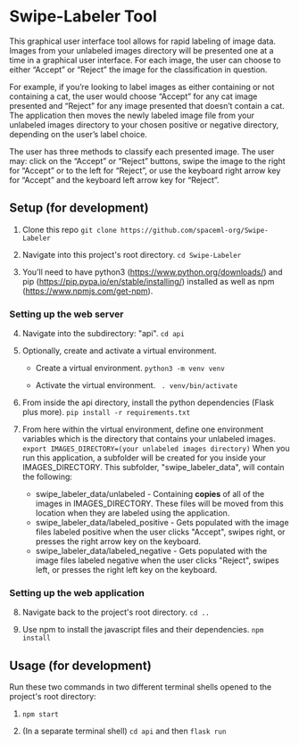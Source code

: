 # Swipe-Labeler Tool

<p>This graphical user interface tool allows for rapid labeling of image data. Images from your unlabeled images directory will be presented one at a time in a graphical user interface. For each image, the user can choose to either “Accept” or “Reject” the image for the classification in question.</p><p>For example, if you’re looking to label images as either containing or not containing a cat, the user would choose “Accept” for any cat image presented and “Reject” for any image presented that doesn’t contain a cat. The application then moves the newly labeled image file from your unlabeled images directory to your chosen positive or negative directory, depending on the user’s label choice.</p><p>The user has three methods to classify each presented image.  The user may: click on the “Accept” or “Reject” buttons, swipe the image to the right for “Accept” or to the left for “Reject”, or use the keyboard right arrow key for “Accept” and the keyboard left arrow key for “Reject”.</p>


## Setup (for development)

1. Clone this repo 
    `git clone https://github.com/spaceml-org/Swipe-Labeler`

2. Navigate into this project's root directory. 
    `cd Swipe-Labeler`

3. You’ll need to have python3 (https://www.python.org/downloads/) and pip (https://pip.pypa.io/en/stable/installing/) installed as well as npm (https://www.npmjs.com/get-npm).


### Setting up the web server

4. Navigate into the subdirectory: "api". 
    `cd api`

5. Optionally, create and activate a virtual environment.

    * Create a virtual environment. 
        `python3 -m venv venv`

    * Activate the virtual environment. 
        ` . venv/bin/activate`

6. From inside the api directory, install the python dependencies (Flask plus more). 
    `pip install -r requirements.txt`

7. From here within the virtual environment, define one environment variables which is the directory that contains your unlabeled images. 
        `export IMAGES_DIRECTORY=(your unlabeled images directory)`
When you run this application, a subfolder will be created for you inside your IMAGES_DIRECTORY. This subfolder, "swipe_labeler_data", will contain the following:
    * swipe_labeler_data/unlabeled - Containing **copies** of all of the images in IMAGES_DIRECTORY. These files will be moved from this location when they are labeled using the application.
    * swipe_labeler_data/labeled_positive - Gets populated with the image files labeled positive when the user clicks "Accept", swipes right, or presses the right arrow key on the keyboard.
    * swipe_labeler_data/labeled_negative - Gets populated with the image files labeled negative when the user clicks "Reject", swipes left, or presses the right left key on the keyboard.


### Setting up the web application

8. Navigate back to the project's root directory. 
    `cd ..`

9. Use npm to install the javascript files and their dependencies. 
    `npm install`



## Usage (for development)

Run these two commands in two different terminal shells opened to the project's root directory:

1. `npm start`

2. (In a separate terminal shell) `cd api` and then `flask run`

